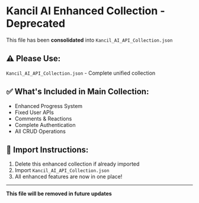 # Kancil AI Enhanced Collection - Deprecated

This file has been **consolidated** into `Kancil_AI_API_Collection.json`

## ⚠️ Please Use:
`Kancil_AI_API_Collection.json` - Complete unified collection

## ✅ What's Included in Main Collection:
- Enhanced Progress System
- Fixed User APIs  
- Comments & Reactions
- Complete Authentication
- All CRUD Operations

## 🚀 Import Instructions:
1. Delete this enhanced collection if already imported
2. Import `Kancil_AI_API_Collection.json`
3. All enhanced features are now in one place!

---
**This file will be removed in future updates**